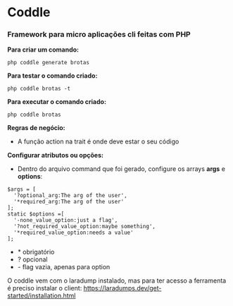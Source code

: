 # Coddle

### Framework para micro aplicações cli feitas com PHP

**Para criar um comando:**
~~~
php coddle generate brotas
~~~

**Para testar o comando criado:**
~~~
php coddle brotas -t
~~~

**Para executar o comando criado:**
~~~
php coddle brotas
~~~

**Regras de negócio:**
- A função action na trait é onde deve estar o seu código

**Configurar atributos ou opções:**
- Dentro do arquivo command que foi gerado, configure os arrays **args** e **options**:
~~~
$args = [
  '?optional_arg:The arg of the user',
  '*required_arg:The arg of the user'
];
static $options =[
  '-none_value_option:just a flag',
  '?not_required_value_option:maybe something',
  '*required_value_option:needs a value'
];
~~~

- \* obrigatório
- \? opcional
- \- flag vazia, apenas para option

O coddle vem com o laradump instalado, mas para ter acesso a ferramenta é preciso instalar o client: https://laradumps.dev/get-started/installation.html